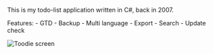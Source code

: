 ﻿This is my todo-list application written in C#, back in 2007.

Features:
    - GTD
    - Backup
    - Multi language
    - Export
    - Search
    - Update check

![Toodie screen](https://raw.github.com/mailopl/code-example/master/c%23/toodie/toodie-screen.png "Toodie screen")
